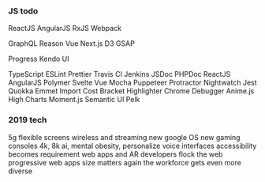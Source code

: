 ### JS todo
ReactJS
AngularJS
RxJS
Webpack

GraphQL
Reason
Vue
Next.js
D3
GSAP

Progress Kendo  UI

TypeScript
ESLint
Prettier
Travis CI
Jenkins
JSDoc
PHPDoc
ReactJS
AngularJS
Polymer
Svelte
Vue
Mocha
Puppeteer
Protractor
Nightwatch
Jest
Quokka
Emmet
Import Cost
Bracket Highlighter
Chrome Debugger
Anime.js
High Charts
Moment.js
Semantic UI
Pelk

### 2019 tech
5g
flexible screens
wireless and streaming
new google OS
new gaming consoles
4k, 8k
ai, mental obesity, personalize
voice interfaces
accessibility becomes requirement
web apps and AR
developers flock the web
progressive web apps
size matters again
the workforce gets even more diverse


